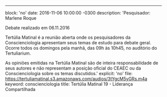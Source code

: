 ---
block: 'no'
date: 2016-11-06 10:00:00 -0300
description: 'Pesquisador: Marlene Roque

  Debate realizado em 06.11.2016


  Tertúlia Matinal é a reunião aberta onde os pesquisadores da Conscienciologia apresentam
  seus temas de estudo para debate geral. Ocorre todos os domingos pela manhã, das
  09h às 10h45, no auditório do Tertuliarium.


  As opiniões emitidas na Tertúlia Matinal são de inteira responsabilidade de seus
  autores e não representam a posição oficial do CEAEC ou da Conscienciologia sobre
  os temas discutidos.'
explicit: 'no'
file: https://tertuliamatinal.s3.amazonaws.com/audios/3tYgcM5yGRs.m4a
keyword: conscienciologia
title: Tertúlia Matinal 19 - Liderança Compartilhada

